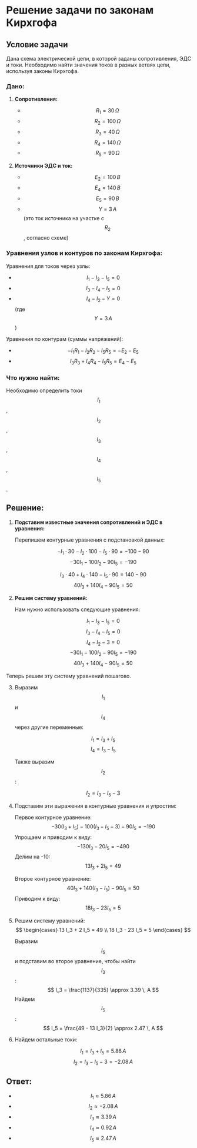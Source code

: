 # Решение задачи по законам Кирхгофа

## Условие задачи

Дана схема электрической цепи, в которой заданы сопротивления, ЭДС и токи. Необходимо найти значения токов в разных ветвях цепи, используя законы Кирхгофа.

### Дано:

1. **Сопротивления:**
   - $$ R_1 = 30 \, \Omega $$
   - $$ R_2 = 100 \, \Omega $$
   - $$ R_3 = 40 \, \Omega $$
   - $$ R_4 = 140 \, \Omega $$
   - $$ R_5 = 90 \, \Omega $$

2. **Источники ЭДС и ток:**
   - $$ E_2 = 100 \, В $$
   - $$ E_4 = 140 \, В $$
   - $$ E_5 = 90 \, В $$
   - $$ Y = 3 \, A $$ (это ток источника на участке с $$ R_2 $$, согласно схеме)

### Уравнения узлов и контуров по законам Кирхгофа:

Уравнения для токов через узлы:
- $$ I_1 - I_3 - I_5 = 0 $$
- $$ I_3 - I_4 - I_5 = 0 $$
- $$ I_4 - I_2 - Y = 0 $$ (где $$ Y = 3 \, A $$)

Уравнения по контурам (суммы напряжений):
- $$ -I_1 R_1 - I_2 R_2 - I_5 R_5 = -E_2 - E_5 $$
- $$ I_3 R_3 + I_4 R_4 - I_5 R_5 = E_4 - E_5 $$

### Что нужно найти:

Необходимо определить токи $$ I_1 $$, $$ I_2 $$, $$ I_3 $$, $$ I_4 $$, $$ I_5 $$.

## Решение:

1. **Подставим известные значения сопротивлений и ЭДС в уравнения:**

   Перепишем контурные уравнения с подстановкой данных:

   $$
   -I_1 \cdot 30 - I_2 \cdot 100 - I_5 \cdot 90 = -100 - 90
   $$
   $$
   -30 I_1 - 100 I_2 - 90 I_5 = -190
   $$

   $$
   I_3 \cdot 40 + I_4 \cdot 140 - I_5 \cdot 90 = 140 - 90
   $$
   $$
   40 I_3 + 140 I_4 - 90 I_5 = 50
   $$

2. **Решим систему уравнений:**

   Нам нужно использовать следующие уравнения:

   $$
   I_1 - I_3 - I_5 = 0
   $$
   $$
   I_3 - I_4 - I_5 = 0
   $$
   $$
   I_4 - I_2 - 3 = 0
   $$
   $$
   -30 I_1 - 100 I_2 - 90 I_5 = -190
   $$
   $$
   40 I_3 + 140 I_4 - 90 I_5 = 50
   $$

Теперь решим эту систему уравнений пошагово.

3. Выразим $$ I_1 $$ и $$ I_4 $$ через другие переменные:

   $$
   I_1 = I_3 + I_5
   $$
   $$
   I_4 = I_3 - I_5
   $$

   Также выразим $$ I_2 $$:

   $$
   I_2 = I_3 - I_5 - 3
   $$

4. Подставим эти выражения в контурные уравнения и упростим:

   Первое контурное уравнение:
   $$
   -30 (I_3 + I_5) - 100 (I_3 - I_5 - 3) - 90 I_5 = -190
   $$
   Упрощаем и приводим к виду:
   $$
   -130 I_3 - 20 I_5 = -490
   $$
   Делим на -10:
   $$
   13 I_3 + 2 I_5 = 49
   $$

   Второе контурное уравнение:
   $$
   40 I_3 + 140 (I_3 - I_5) - 90 I_5 = 50
   $$
   Приводим к виду:
   $$
   18 I_3 - 23 I_5 = 5
   $$

5. Решим систему уравнений:
   $$
   \begin{cases}
   13 I_3 + 2 I_5 = 49 \\
   18 I_3 - 23 I_5 = 5
   \end{cases}
   $$

   Выразим $$ I_5 $$ и подставим во второе уравнение, чтобы найти $$ I_3 $$:
   $$
   I_3 = \frac{1137}{335} \approx 3.39 \, A
   $$
   Найдем $$ I_5 $$:
   $$
   I_5 = \frac{49 - 13 I_3}{2} \approx 2.47 \, A
   $$

6. Найдем остальные токи:

   $$
   I_1 = I_3 + I_5 = 5.86 \, A
   $$
   $$
   I_2 = I_3 - I_5 - 3 = -2.08 \, A
   $$

## Ответ:

- $$ I_1 \approx 5.86 \, A $$
- $$ I_2 \approx -2.08 \, A $$
- $$ I_3 \approx 3.39 \, A $$
- $$ I_4 \approx 0.92 \, A $$
- $$ I_5 \approx 2.47 \, A $$
